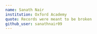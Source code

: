 ```yaml
---
name: Sanath Nair
institution: Oxford Academy
quote: Records were meant to be broken
github_user: sanathnair09
---
```

